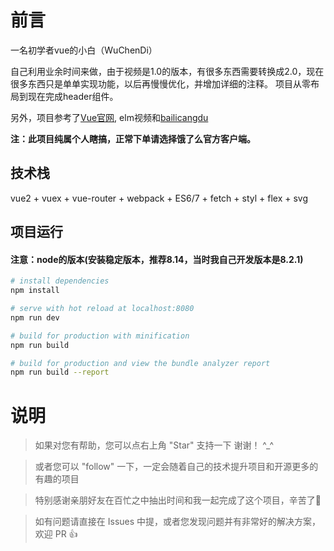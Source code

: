 # 前言

一名初学者vue的小白（WuChenDi）

自己利用业余时间来做，由于视频是1.0的版本，有很多东西需要转换成2.0，现在很多东西只是单单实现功能，以后再慢慢优化，并增加详细的注释。
项目从零布局到现在完成header组件。

另外，项目参考了[Vue官网](https://vuejs.org/), elm视频和[bailicangdu](https://github.com/bailicangdu/vue2-elm)


__注：此项目纯属个人瞎搞，正常下单请选择饿了么官方客户端。__

## 技术栈

vue2 + vuex + vue-router + webpack + ES6/7 + fetch + styl + flex + svg

## 项目运行

#### 注意：node的版本(安装稳定版本，推荐8.14，当时我自己开发版本是8.2.1)

``` bash
# install dependencies
npm install

# serve with hot reload at localhost:8080
npm run dev

# build for production with minification
npm run build

# build for production and view the bundle analyzer report
npm run build --report
```

# 说明

>  如果对您有帮助，您可以点右上角 "Star" 支持一下 谢谢！ ^_^

>  或者您可以 "follow" 一下，一定会随着自己的技术提升项目和开源更多的有趣的项目

>  特别感谢亲朋好友在百忙之中抽出时间和我一起完成了这个项目，辛苦了🌹

>  如有问题请直接在 Issues 中提，或者您发现问题并有非常好的解决方案，欢迎 PR 👍
